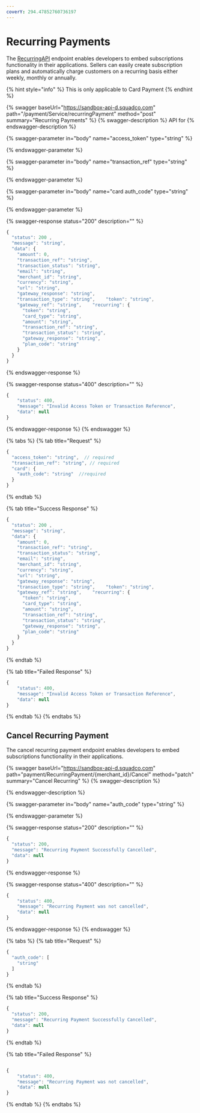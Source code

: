 ```yaml
---
coverY: 294.47852760736197
---
```


# Recurring Payments

The [RecurringAPI](https://squadinc.gitbook.io/squad-api/api-endpoints#recurring-payments) endpoint enables developers to embed subscriptions functionality in their applications. Sellers can easily create subscription plans and automatically charge customers on a recurring basis either weekly, monthly or annually.

{% hint style="info" %}
This is only applicable to Card Payment
{% endhint %}

{% swagger baseUrl="https://sandbox-api-d.squadco.com" path="/payment/Service/recurringPayment" method="post" summary="Recurring Payments" %}
{% swagger-description %}
API for 
{% endswagger-description %}

{% swagger-parameter in="body" name="access_token" type="string" %}

{% endswagger-parameter %}

{% swagger-parameter in="body" name="transaction_ref" type="string" %}

{% endswagger-parameter %}

{% swagger-parameter in="body" name="card auth_code" type="string" %}

{% endswagger-parameter %}

{% swagger-response status="200" description="" %}
```javascript
{​​​​​​​​
  "status": 200 ,
  "message": "string",
  "data": {​​​​​​​​
    "amount": 0,
    "transaction_ref": "string",
    "transaction_status": "string",
    "email": "string",
    "merchant_id": "string",
    "currency": "string",
    "url": "string",
    "gateway_response": "string",
    "transaction_type": "string",    "token": "string",
    "gateway_ref": "string",    "recurring": {​​​​​​​​
      "token": "string",
      "card_type": "string",
      "amount": "string",
      "transaction_ref": "string",
      "transaction_status": "string",
      "gateway_response": "string",
      "plan_code": "string"
    }​​​​​​​​
  }​​​​​​​​
}​​​​​​​​


```
{% endswagger-response %}

{% swagger-response status="400" description="" %}
```javascript
{
    "status": 400,
    "message": "Invalid Access Token or Transaction Reference",
    "data": null
}
```
{% endswagger-response %}
{% endswagger %}

{% tabs %}
{% tab title="Request" %}
```javascript
{
  "access_token": "string",  // required
  "transaction_ref": "string", // required
  "card": {
    "auth_code": "string"  //required
  }
}
```
{% endtab %}

{% tab title="Success Response" %}
```javascript
{​​​​​​​​
  "status": 200 ,
  "message": "string",
  "data": {​​​​​​​​
    "amount": 0,
    "transaction_ref": "string",
    "transaction_status": "string",
    "email": "string",
    "merchant_id": "string",
    "currency": "string",
    "url": "string",
    "gateway_response": "string",
    "transaction_type": "string",    "token": "string",
    "gateway_ref": "string",    "recurring": {​​​​​​​​
      "token": "string",
      "card_type": "string",
      "amount": "string",
      "transaction_ref": "string",
      "transaction_status": "string",
      "gateway_response": "string",
      "plan_code": "string"
    }​​​​​​​​
  }​​​​​​​​
}
```
{% endtab %}

{% tab title="Failed Response" %}
```javascript
{
    "status": 400,
    "message": "Invalid Access Token or Transaction Reference",
    "data": null
}
```
{% endtab %}
{% endtabs %}

## Cancel Recurring Payment

The cancel recurring payment endpoint enables developers to embed subscriptions functionality in their applications.

{% swagger baseUrl="https://sandbox-api-d.squadco.com" path="payment/RecurringPayment/{merchant_id}/Cancel" method="patch" summary="Cancel Recurring" %}
{% swagger-description %}

{% endswagger-description %}

{% swagger-parameter in="body" name="auth_code" type="string" %}

{% endswagger-parameter %}

{% swagger-response status="200" description="" %}
```javascript
{
  "status": 200,
  "message": "Recurring Payment Successfully Cancelled",
  "data": null
}
```
{% endswagger-response %}

{% swagger-response status="400" description="" %}
```javascript
{
    "status": 400,
    "message": "Recurring Payment was not cancelled",
    "data": null
}
```
{% endswagger-response %}
{% endswagger %}

{% tabs %}
{% tab title="Request" %}
```javascript
{
  "auth_code": [
    "string"
  ]
}

```
{% endtab %}

{% tab title="Success Response" %}
```javascript
{
  "status": 200,
  "message": "Recurring Payment Successfully Cancelled",
  "data": null
}
```
{% endtab %}

{% tab title="Failed Response" %}
```javascript

{
    "status": 400,
    "message": "Recurring Payment was not cancelled",
    "data": null
}

```
{% endtab %}
{% endtabs %}
